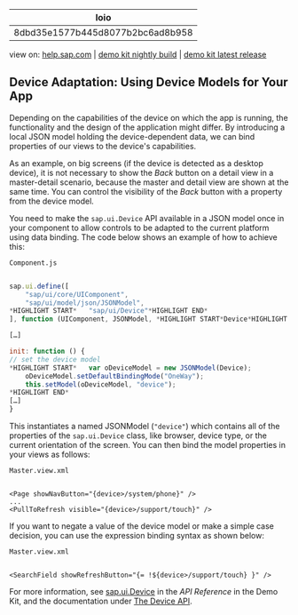 | loio |
| -----|
| 8dbd35e1577b445d8077b2bc6ad8b958 |

<div id="loio">

view on: [help.sap.com](https://help.sap.com/viewer/DRAFT/3237636b137e43519a20ad5513c49ccb/latest/en-US/8dbd35e1577b445d8077b2bc6ad8b958.html) | [demo kit nightly build](https://openui5nightly.hana.ondemand.com/#/topic/8dbd35e1577b445d8077b2bc6ad8b958) | [demo kit latest release](https://openui5.hana.ondemand.com/#/topic/8dbd35e1577b445d8077b2bc6ad8b958)</div>
<!-- loio8dbd35e1577b445d8077b2bc6ad8b958 -->

## Device Adaptation: Using Device Models for Your App

Depending on the capabilities of the device on which the app is running, the functionality and the design of the application might differ. By introducing a local JSON model holding the device-dependent data, we can bind properties of our views to the device's capabilities.

As an example, on big screens \(if the device is detected as a desktop device\), it is not necessary to show the *Back* button on a detail view in a master-detail scenario, because the master and detail view are shown at the same time. You can control the visibility of the *Back* button with a property from the device model.

You need to make the `sap.ui.Device` API available in a JSON model once in your component to allow controls to be adapted to the current platform using data binding. The code below shows an example of how to achieve this:

`Component.js`

``` js

sap.ui.define([
	"sap/ui/core/UIComponent",
	"sap/ui/model/json/JSONModel",
*HIGHLIGHT START*	"sap/ui/Device"*HIGHLIGHT END*
], function (UIComponent, JSONModel, *HIGHLIGHT START*Device*HIGHLIGHT END*) {

[…]

init: function () {
// set the device model
*HIGHLIGHT START*	var oDeviceModel = new JSONModel(Device);
	oDeviceModel.setDefaultBindingMode("OneWay");
	this.setModel(oDeviceModel, "device");
*HIGHLIGHT END*
[…]
}
```

This instantiates a named JSONModel \(`"device"`\) which contains all of the properties of the `sap.ui.Device` class, like browser, device type, or the current orientation of the screen. You can then bind the model properties in your views as follows:

`Master.view.xml`

```lang-xml

<Page showNavButton="{device>/system/phone}" />
...
<PullToRefresh visible="{device>/support/touch}" />
```

If you want to negate a value of the device model or make a simple case decision, you can use the expression binding syntax as shown below:

`Master.view.xml`

```lang-xml

<SearchField showRefreshButton="{= !${device>/support/touch} }" />
```

For more information, see [sap.ui.Device](https://openui5.hana.ondemand.com/#docs/api/symbols/sap.ui.Device.html) in the *API Reference* in the Demo Kit, and the documentation under [The Device API](The_Device_API_69a8e46.md).

